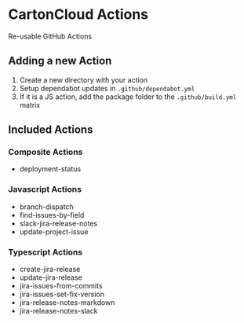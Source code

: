 # CartonCloud Actions

Re-usable GitHub Actions

## Adding a new Action

1. Create a new directory with your action
2. Setup dependabot updates in `.github/dependabot.yml`
3. If it is a JS action, add the package folder to the `.github/build.yml` matrix

## Included Actions

### Composite Actions

- deployment-status

### Javascript Actions

- branch-dispatch
- find-issues-by-field
- slack-jira-release-notes
- update-project-issue

### Typescript Actions

- create-jira-release
- update-jira-release
- jira-issues-from-commits
- jira-issues-set-fix-version
- jira-release-notes-markdown
- jira-release-notes-slack
